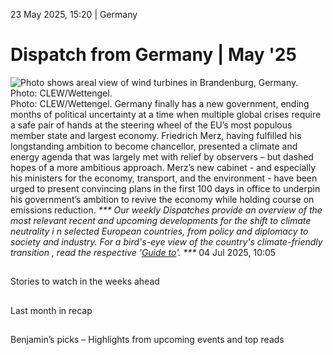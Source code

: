 23 May 2025, 15:20
| 
Germany
# Dispatch from Germany | May '25
![Photo shows areal view of wind turbines in Brandenburg, Germany. Photo: CLEW/Wettengel.](https://www.cleanenergywire.org/sites/default/files/styles/gallery_image/public/clew-wettengel-wind-winpower-windpark-turbines-brandenburg-aerial_6.jpg?itok=re4ucltW)
Photo: CLEW/Wettengel.
Germany finally has a new government, ending months of political uncertainty at a time when multiple global crises require a safe pair of hands at the steering wheel of the EU’s most populous member state and largest economy. Friedrich Merz, having fulfilled his longstanding ambition to become chancellor, presented a climate and energy agenda that was largely met with relief by observers – but dashed hopes of a more ambitious approach. Merz’s new cabinet - and especially his ministers for the economy, transport, and the environment - have been urged to present convincing plans in the first 100 days in office to underpin his government’s ambition to revive the economy while holding course on emissions reduction.
_*** Our weekly Dispatches provide an overview of the most relevant recent and upcoming developments for the shift to _climate neutrality i _n selected European countries, from _policy and diplomacy to society and industry.___ For a _bird's-eye view of the country's climate-friendly transition_ , read the respective '[Guide to](https://www.cleanenergywire.org/guides)'. ***_
04 Jul 2025, 10:05
## 
Stories to watch in the weeks ahead


## 
Last month in recap


## 
Benjamin’s picks – Highlights from upcoming events and top reads

